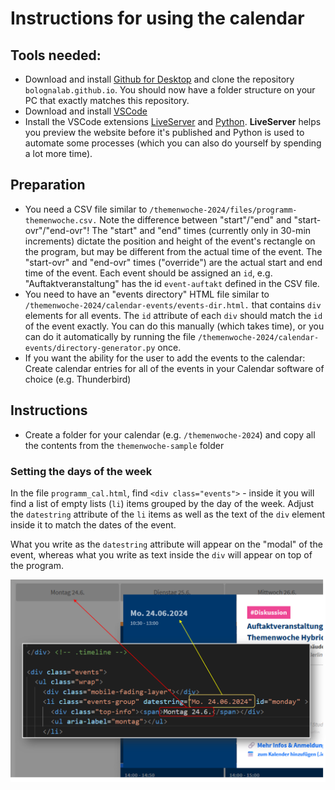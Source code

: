 # Instructions for using the calendar


## Tools needed:
* Download and install [Github for Desktop](https://github.com/apps/desktop) and clone the repository ``bolognalab.github.io``. You should now have a folder structure on your PC that exactly matches this repository.
* Download and install [VSCode](https://code.visualstudio.com/)
* Install the VSCode extensions [LiveServer](https://marketplace.visualstudio.com/items?itemName=ritwickdey.LiveServer) and [Python](https://marketplace.visualstudio.com/items?itemName=ms-python.python). **LiveServer** helps you preview the website before it's published and Python is used to automate some processes (which you can also do yourself by spending a lot more time).


## Preparation
* You need a CSV file similar to ``/themenwoche-2024/files/programm-themenwoche.csv.`` Note the difference between "start"/"end" and "start-ovr"/"end-ovr"! The "start" and "end" times (currently only in 30-min increments) dictate the position and height of the event's rectangle on the program, but may be different from the actual time of the event. The "start-ovr" and "end-ovr" times ("override") are the actual start and end time of the event. Each event should be assigned an ``id``, e.g. "Auftaktveranstaltung" has the id ``event-auftakt`` defined in the CSV file.
* You need to have an "events directory" HTML file similar to ``/themenwoche-2024/calendar-events/events-dir.html.`` that contains ``div`` elements for all events. The ``id`` attribute of each ``div`` should match the ``id`` of the event exactly. You can do this manually (which takes time), or you can do it automatically by running the file ``/themenwoche-2024/calendar-events/directory-generator.py`` once.
* If you want the ability for the user to add the events to the calendar: Create calendar entries for all of the events in your Calendar software of choice (e.g. Thunderbird)

## Instructions
* Create a folder for your calendar (e.g. ``/themenwoche-2024``) and copy all the contents from the ``themenwoche-sample`` folder


### Setting the days of the week
In the file ``programm_cal.html``, find ``<div class="events">`` - inside it you will find a list of empty lists (``li``) items grouped by the day of the week. Adjust the ``datestring`` attribute of the ``li`` items as well as the text of the ``div`` element inside it to match the dates of the event.

What you write as the ``datestring`` attribute will appear on the "modal" of the event, whereas what you write as text inside the ``div`` will appear on top of the program.

![alt text](images/instructions/00xy.png)
